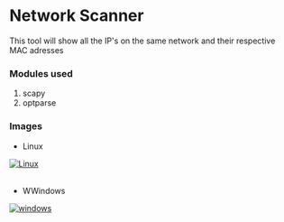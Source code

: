 # Network Scanner

This tool will  show all the IP's on the same network and their respective MAC adresses

### Modules used 
1. scapy
2. optparse

### Images

- Linux

<a href="https://postimg.cc/Kknh09St" target="_blank"><img src="https://i.postimg.cc/Kknh09St/Linux.png" alt="Linux"/></a><br/><br/>

- WWindows

<a href="https://postimg.cc/XB4Smw4m" target="_blank"><img src="https://i.postimg.cc/XB4Smw4m/windows.png" alt="windows"/></a><br/><br/>
